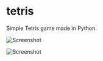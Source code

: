 # tetris

Simple Tetris game made in Python.

![Screenshot](https://github.com/alicezhu17/tetris/images/screenshot.png)

<img src="https://github.com/alicezhu17/tetris/images/screenshot.png" alt="Screenshot"/>
